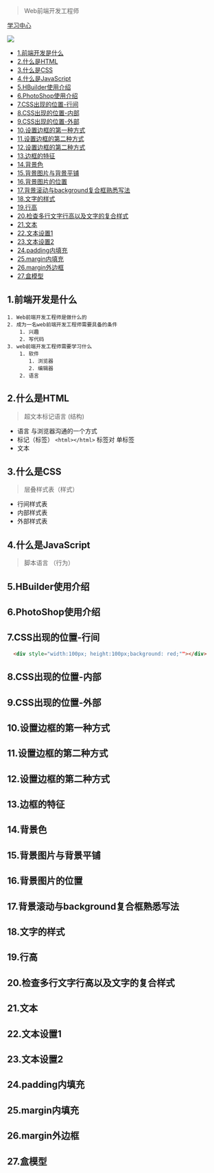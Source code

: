 > Web前端开发工程师

[学习中心](https://www.apeclass.com/)

![](https://img.shields.io/badge/Web-HTML-green)



- [1.前端开发是什么](#1前端开发是什么)
- [2.什么是HTML](#2什么是html)
- [3.什么是CSS](#3什么是css)
- [4.什么是JavaScript](#4什么是javascript)
- [5.HBuilder使用介绍](#5hbuilder使用介绍)
- [6.PhotoShop使用介绍](#6photoshop使用介绍)
- [7.CSS出现的位置-行间](#7css出现的位置-行间)
- [8.CSS出现的位置-内部](#8css出现的位置-内部)
- [9.CSS出现的位置-外部](#9css出现的位置-外部)
- [10.设置边框的第一种方式](#10设置边框的第一种方式)
- [11.设置边框的第二种方式](#11设置边框的第二种方式)
- [12.设置边框的第二种方式](#12设置边框的第二种方式)
- [13.边框的特征](#13边框的特征)
- [14.背景色](#14背景色)
- [15.背景图片与背景平铺](#15背景图片与背景平铺)
- [16.背景图片的位置](#16背景图片的位置)
- [17.背景滚动与background复合框熟悉写法](#17背景滚动与background复合框熟悉写法)
- [18.文字的样式](#18文字的样式)
- [19.行高](#19行高)
- [20.检查多行文字行高以及文字的复合样式](#20检查多行文字行高以及文字的复合样式)
- [21.文本](#21文本)
- [22.文本设置1](#22文本设置1)
- [23.文本设置2](#23文本设置2)
- [24.padding内填充](#24padding内填充)
- [25.margin内填充](#25margin内填充)
- [26.margin外边框](#26margin外边框)
- [27.盒模型](#27盒模型)
## 1.前端开发是什么

    1. Web前端开发工程师是做什么的
    2. 成为一名web前端开发工程师需要具备的条件
        1. 兴趣
        2. 写代码
    3. web前端开发工程师需要学习什么
        1. 软件
           1. 浏览器
           2. 编辑器
        2. 语言

## 2.什么是HTML

> 超文本标记语言 (结构)

* 语言  与浏览器沟通的一个方式
* 标记（标签） `<html></html>` 标签对  单标签
* 文本



## 3.什么是CSS

> 层叠样式表（样式）

* 行间样式表
* 内部样式表
* 外部样式表




## 4.什么是JavaScript

> 脚本语言 （行为）




## 5.HBuilder使用介绍



## 6.PhotoShop使用介绍


## 7.CSS出现的位置-行间


```html
  <div style="width:100px; height:100px;background: red;""></div>
```

## 8.CSS出现的位置-内部

## 9.CSS出现的位置-外部


## 10.设置边框的第一种方式

## 11.设置边框的第二种方式

## 12.设置边框的第二种方式

## 13.边框的特征


## 14.背景色

## 15.背景图片与背景平铺

## 16.背景图片的位置


## 17.背景滚动与background复合框熟悉写法

## 18.文字的样式

## 19.行高


## 20.检查多行文字行高以及文字的复合样式

## 21.文本

## 22.文本设置1

## 23.文本设置2

## 24.padding内填充

## 25.margin内填充

## 26.margin外边框

## 27.盒模型

